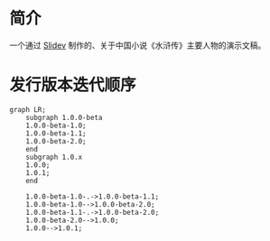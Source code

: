 # 简介

一个通过 [Slidev](https://cn.sli.dev) 制作的、关于中国小说《水浒传》主要人物的演示文稿。

# 发行版本迭代顺序

```mermaid
graph LR;
    subgraph 1.0.0-beta
    1.0.0-beta-1.0;
    1.0.0-beta-1.1;
    1.0.0-beta-2.0;
    end
    subgraph 1.0.x
    1.0.0;
    1.0.1;
    end
    
    1.0.0-beta-1.0-.->1.0.0-beta-1.1;
    1.0.0-beta-1.0-->1.0.0-beta-2.0;
    1.0.0-beta-1.1-.->1.0.0-beta-2.0;
    1.0.0-beta-2.0-->1.0.0;
    1.0.0-->1.0.1;
```
